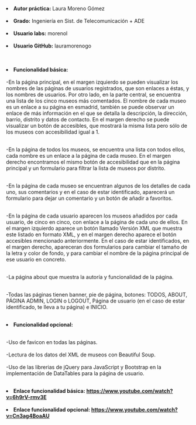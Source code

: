<b><li>Autor práctica:</b> Laura Moreno Gómez</li><br>
<b><li>Grado:</b> Ingeniería en Sist. de Telecomunicación + ADE</li><br>
<b><li>Usuario labs:</b> morenol</li><br>
<b><li>Usuario GitHub:</b> lauramorenogo</li><br><br>

<b><li>Funcionalidad básica:</b></li><br>
-En la página principal, en el margen izquierdo se pueden visualizar los nombres de las páginas de usuarios registrados, que son enlaces a éstas, y los nombres de usuarios. Por otro lado, en la parte central, se encuentra una lista de los cinco museos más comentados. El nombre de cada museo es un enlace a su página en esmadrid, también se puede observar un enlace de más información en el que se detalla la descripción, la dirección, barrio, distrito y datos de contacto. En el margen derecho se puede visualizar un botón de accesibles, que mostrará la misma lista pero sólo de los museos con accesibilidad igual a 1.<br><br>

-En la página de todos los museos, se encuentra una lista con todos ellos, cada nombre es un enlace a la página de cada museo. En el margen derecho encontramos el mismo botón de accesibilidad que en la página principal y un formulario para filtrar la lista de museos por distrito.<br><br>

-En la página de cada museo se encuentran algunos de los detalles de cada uno, sus comentarios y en el caso de estar identificado, aparecerá un formulario para dejar un comentario y un botón de añadir a favoritos.<br><br>

-En la página de cada usuario aparecen los museos añadidos por cada usuario, de cinco en cinco, con enlace a la página de cada uno de ellos. En el margen izquierdo aparece un botón llamado Versión XML que muestra este listado en formato XML, y en el margen derecho aparece el botón accesibles mencionado anteriormente. En el caso de estar identificados, en el margen derecho, apareceran dos formularios para cambiar el tamaño de la letra y color de fondo, y para cambiar el nombre de la página principal de ese usuario en concreto.<br><br>

-La página about que muestra la autoría y funcionalidad de la página.<br><br>

-Todas las páginas tienen banner, pie de página, botones: TODOS, ABOUT, PÁGINA ADMIN, LOGIN o LOGOUT, Página de usuario (en el caso de estar identificado, te lleva a tu página) e INICIO.<br><br>

<b><li>Funcionalidad opcional:</b><br> </li><br>

-Uso de favicon en todas las páginas.<br><br>
-Lectura de los datos del XML de museos con Beautiful Soup.<br><br>
-Uso de las librerias de jQuery para JavaScript y Bootstrap en la implementación de DataTables para la página de usuario.<br><br>

<b><li>Enlace funcionalidad básica: https://www.youtube.com/watch?v=6h9rV-rmv3E</b><br> </li><br>
<b><li>Enlace funcionalidad opcional: https://www.youtube.com/watch?v=Cn3ag4BoaAU</b><br> </li><br>